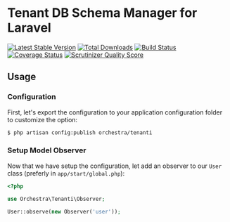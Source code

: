 Tenant DB Schema Manager for Laravel
==============

[![Latest Stable Version](https://poser.pugx.org/orchestra/tenanti/v/stable.png)](https://packagist.org/packages/orchestra/tenanti) 
[![Total Downloads](https://poser.pugx.org/orchestra/tenanti/downloads.png)](https://packagist.org/packages/orchestra/tenanti) 
[![Build Status](https://travis-ci.org/orchestral/tenanti.svg?branch=master)](https://travis-ci.org/orchestral/tenanti) 
[![Coverage Status](https://coveralls.io/repos/orchestral/tenanti/badge.png?branch=master)](https://coveralls.io/r/orchestral/tenanti?branch=master) 
[![Scrutinizer Quality Score](https://scrutinizer-ci.com/g/orchestral/tenanti/badges/quality-score.png?b=master)](https://scrutinizer-ci.com/g/orchestral/tenanti/) 

## Usage

### Configuration

First, let's export the configuration to your application configuration folder to customize the option:

```bash
$ php artisan config:publish orchestra/tenanti
```

### Setup Model Observer

Now that we have setup the configuration, let add an observer to our `User` class (preferly in `app/start/global.php`):

```php
<?php

use Orchestra\Tenanti\Observer;

User::observe(new Observer('user'));
```